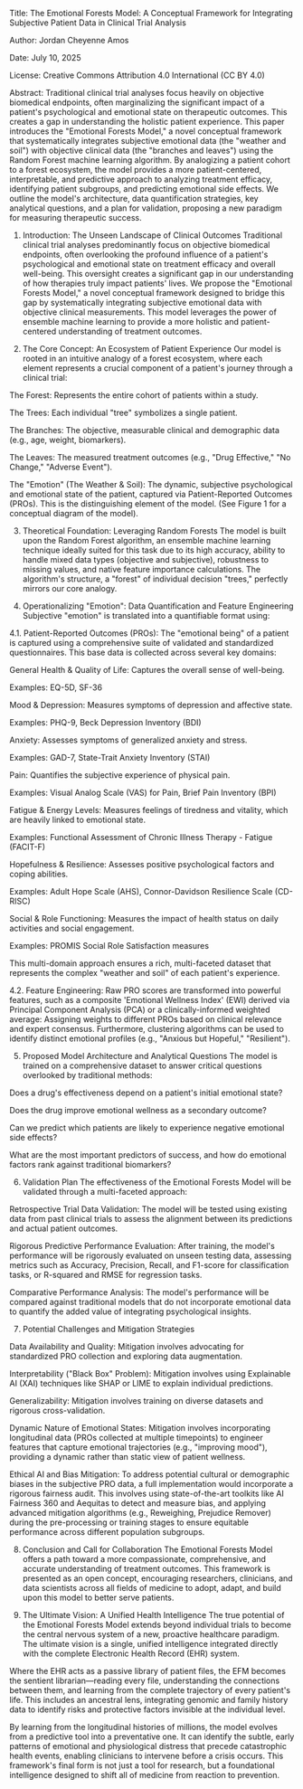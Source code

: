 Title: The Emotional Forests Model: A Conceptual Framework for Integrating Subjective Patient Data in Clinical Trial Analysis

Author: Jordan Cheyenne Amos

Date: July 10, 2025

License: Creative Commons Attribution 4.0 International (CC BY 4.0)

Abstract:
Traditional clinical trial analyses focus heavily on objective biomedical endpoints, often marginalizing the significant impact of a patient's psychological and emotional state on therapeutic outcomes. This creates a gap in understanding the holistic patient experience. This paper introduces the "Emotional Forests Model," a novel conceptual framework that systematically integrates subjective emotional data (the "weather and soil") with objective clinical data (the "branches and leaves") using the Random Forest machine learning algorithm. By analogizing a patient cohort to a forest ecosystem, the model provides a more patient-centered, interpretable, and predictive approach to analyzing treatment efficacy, identifying patient subgroups, and predicting emotional side effects. We outline the model's architecture, data quantification strategies, key analytical questions, and a plan for validation, proposing a new paradigm for measuring therapeutic success.

1. Introduction: The Unseen Landscape of Clinical Outcomes
Traditional clinical trial analyses predominantly focus on objective biomedical endpoints, often overlooking the profound influence of a patient's psychological and emotional state on treatment efficacy and overall well-being. This oversight creates a significant gap in our understanding of how therapies truly impact patients' lives. We propose the "Emotional Forests Model," a novel conceptual framework designed to bridge this gap by systematically integrating subjective emotional data with objective clinical measurements. This model leverages the power of ensemble machine learning to provide a more holistic and patient-centered understanding of treatment outcomes.

2. The Core Concept: An Ecosystem of Patient Experience
Our model is rooted in an intuitive analogy of a forest ecosystem, where each element represents a crucial component of a patient's journey through a clinical trial:

The Forest: Represents the entire cohort of patients within a study.

The Trees: Each individual "tree" symbolizes a single patient.

The Branches: The objective, measurable clinical and demographic data (e.g., age, weight, biomarkers).

The Leaves: The measured treatment outcomes (e.g., "Drug Effective," "No Change," "Adverse Event").

The "Emotion" (The Weather & Soil): The dynamic, subjective psychological and emotional state of the patient, captured via Patient-Reported Outcomes (PROs). This is the distinguishing element of the model. (See Figure 1 for a conceptual diagram of the model).

3. Theoretical Foundation: Leveraging Random Forests
The model is built upon the Random Forest algorithm, an ensemble machine learning technique ideally suited for this task due to its high accuracy, ability to handle mixed data types (objective and subjective), robustness to missing values, and native feature importance calculations. The algorithm's structure, a "forest" of individual decision "trees," perfectly mirrors our core analogy.

4. Operationalizing "Emotion": Data Quantification and Feature Engineering
Subjective "emotion" is translated into a quantifiable format using:

4.1. Patient-Reported Outcomes (PROs): The "emotional being" of a patient is captured using a comprehensive suite of validated and standardized questionnaires. This base data is collected across several key domains:

General Health & Quality of Life: Captures the overall sense of well-being.

Examples: EQ-5D, SF-36

Mood & Depression: Measures symptoms of depression and affective state.

Examples: PHQ-9, Beck Depression Inventory (BDI)

Anxiety: Assesses symptoms of generalized anxiety and stress.

Examples: GAD-7, State-Trait Anxiety Inventory (STAI)

Pain: Quantifies the subjective experience of physical pain.

Examples: Visual Analog Scale (VAS) for Pain, Brief Pain Inventory (BPI)

Fatigue & Energy Levels: Measures feelings of tiredness and vitality, which are heavily linked to emotional state.

Examples: Functional Assessment of Chronic Illness Therapy - Fatigue (FACIT-F)

Hopefulness & Resilience: Assesses positive psychological factors and coping abilities.

Examples: Adult Hope Scale (AHS), Connor-Davidson Resilience Scale (CD-RISC)

Social & Role Functioning: Measures the impact of health status on daily activities and social engagement.

Examples: PROMIS Social Role Satisfaction measures

This multi-domain approach ensures a rich, multi-faceted dataset that represents the complex "weather and soil" of each patient's experience.

4.2. Feature Engineering: Raw PRO scores are transformed into powerful features, such as a composite 'Emotional Wellness Index' (EWI) derived via Principal Component Analysis (PCA) or a clinically-informed weighted average: Assigning weights to different PROs based on clinical relevance and expert consensus. Furthermore, clustering algorithms can be used to identify distinct emotional profiles (e.g., "Anxious but Hopeful," "Resilient").

5. Proposed Model Architecture and Analytical Questions
The model is trained on a comprehensive dataset to answer critical questions overlooked by traditional methods:

Does a drug's effectiveness depend on a patient's initial emotional state?

Does the drug improve emotional wellness as a secondary outcome?

Can we predict which patients are likely to experience negative emotional side effects?

What are the most important predictors of success, and how do emotional factors rank against traditional biomarkers?

6. Validation Plan
The effectiveness of the Emotional Forests Model will be validated through a multi-faceted approach:

Retrospective Trial Data Validation: The model will be tested using existing data from past clinical trials to assess the alignment between its predictions and actual patient outcomes.

Rigorous Predictive Performance Evaluation: After training, the model's performance will be rigorously evaluated on unseen testing data, assessing metrics such as Accuracy, Precision, Recall, and F1-score for classification tasks, or R-squared and RMSE for regression tasks.

Comparative Performance Analysis: The model's performance will be compared against traditional models that do not incorporate emotional data to quantify the added value of integrating psychological insights.

7. Potential Challenges and Mitigation Strategies

Data Availability and Quality: Mitigation involves advocating for standardized PRO collection and exploring data augmentation.

Interpretability ("Black Box" Problem): Mitigation involves using Explainable AI (XAI) techniques like SHAP or LIME to explain individual predictions.

Generalizability: Mitigation involves training on diverse datasets and rigorous cross-validation.

Dynamic Nature of Emotional States: Mitigation involves incorporating longitudinal data (PROs collected at multiple timepoints) to engineer features that capture emotional trajectories (e.g., "improving mood"), providing a dynamic rather than static view of patient wellness.

Ethical AI and Bias Mitigation: To address potential cultural or demographic biases in the subjective PRO data, a full implementation would incorporate a rigorous fairness audit. This involves using state-of-the-art toolkits like AI Fairness 360 and Aequitas to detect and measure bias, and applying advanced mitigation algorithms (e.g., Reweighing, Prejudice Remover) during the pre-processing or training stages to ensure equitable performance across different population subgroups.

8. Conclusion and Call for Collaboration
The Emotional Forests Model offers a path toward a more compassionate, comprehensive, and accurate understanding of treatment outcomes. This framework is presented as an open concept, encouraging researchers, clinicians, and data scientists across all fields of medicine to adopt, adapt, and build upon this model to better serve patients.

9. The Ultimate Vision: A Unified Health Intelligence
The true potential of the Emotional Forests Model extends beyond individual trials to become the central nervous system of a new, proactive healthcare paradigm. The ultimate vision is a single, unified intelligence integrated directly with the complete Electronic Health Record (EHR) system.

Where the EHR acts as a passive library of patient files, the EFM becomes the sentient librarian—reading every file, understanding the connections between them, and learning from the complete trajectory of every patient's life. This includes an ancestral lens, integrating genomic and family history data to identify risks and protective factors invisible at the individual level.

By learning from the longitudinal histories of millions, the model evolves from a predictive tool into a preventative one. It can identify the subtle, early patterns of emotional and physiological distress that precede catastrophic health events, enabling clinicians to intervene before a crisis occurs. This framework's final form is not just a tool for research, but a foundational intelligence designed to shift all of medicine from reaction to prevention.

